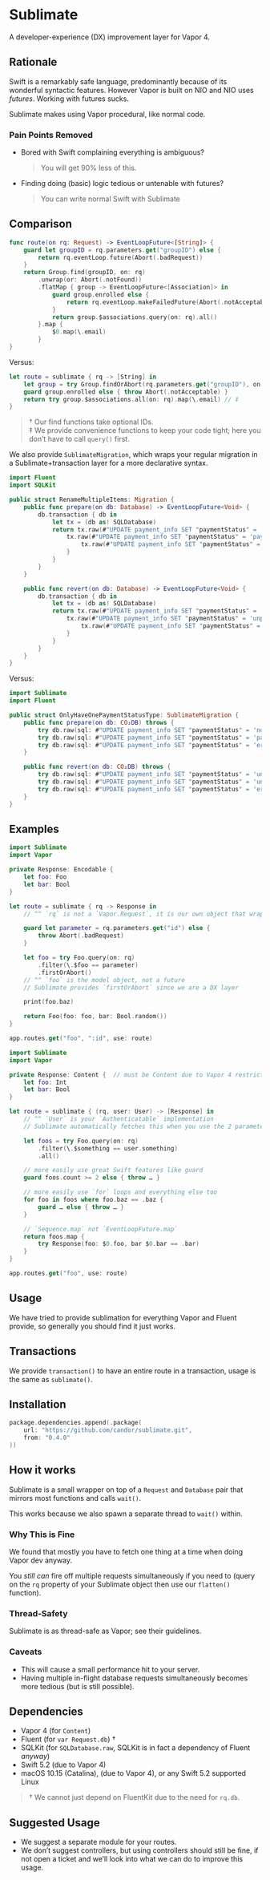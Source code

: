 # Sublimate

A developer-experience (DX) improvement layer for Vapor 4.

## Rationale

Swift is a remarkably safe language, predominantly because of its wonderful syntactic features.
However Vapor is built on NIO and NIO uses *futures*. Working with futures sucks.

Sublimate makes using Vapor procedural, like normal code.

### Pain Points Removed

* Bored with Swift complaining everything is ambiguous?
    > You will get 90% less of this.
* Finding doing (basic) logic tedious or untenable with futures?
    > You can write normal Swift with Sublimate

## Comparison

```swift
func route(on rq: Request) -> EventLoopFuture<[String]> {
    guard let groupID = rq.parameters.get("groupID") else {
        return rq.eventLoop.future(Abort(.badRequest))
    }
    return Group.find(groupID, on: rq)
        .unwrap(or: Abort(.notFound))
        .flatMap { group -> EventLoopFuture<[Association]> in
            guard group.enrolled else {
                return rq.eventLoop.makeFailedFuture(Abort(.notAcceptable))
            }
            return group.$associations.query(on: rq).all()
        }.map {
            $0.map(\.email)
        }
}
```

Versus:

```swift
let route = sublimate { rq -> [String] in
    let group = try Group.findOrAbort(rq.parameters.get("groupID"), on: rq) // †
    guard group.enrolled else { throw Abort(.notAcceptable) }
    return try group.$associations.all(on: rq).map(\.email) // ‡
}
```

> † Our find functions take optional IDs.\
> ‡ We provide convenience functions to keep your code tight; here you don’t have to call `query()` first.

We also provide `SublimateMigration`, which wraps your regular migration in a Sublimate+transaction layer for a more declarative syntax.

```swift
import Fluent
import SQLKit

public struct RenameMultipleItems: Migration {
    public func prepare(on db: Database) -> EventLoopFuture<Void> {
        db.transaction { db in
            let tx = (db as! SQLDatabase)
            return tx.raw(#"UPDATE payment_info SET "paymentStatus" = 'noPaymentMethod' WHERE "paymentID" IS NULL"#).run().flatMap {
                tx.raw(#"UPDATE payment_info SET "paymentStatus" = 'paymentMethodReceived' WHERE "paymentID" IS NOT NULL AND "paymentStatus" = 'unpaid'"#).run().flatMap {
                    tx.raw(#"UPDATE payment_info SET "paymentStatus" = 'errored' WHERE "paymentStatus" = 'error'"#).run()
                }
            }
        }
    }

    public func revert(on db: Database) -> EventLoopFuture<Void> {
        db.transaction { db in
            let tx = (db as! SQLDatabase)
            return tx.raw(#"UPDATE payment_info SET "paymentStatus" = 'unpaid' WHERE "paymentID" IS NULL"#).run().flatMap {
                tx.raw(#"UPDATE payment_info SET "paymentStatus" = 'unpaid' WHERE "paymentID" IS NOT NULL AND "paymentStatus" = 'paymentMethodReceived'"#).run().flatMap {
                    tx.raw(#"UPDATE payment_info SET "paymentStatus" = 'error' WHERE "paymentStatus" = 'errored'"#).run()
                }
            }
        }
    }
}
```

Versus:

```swift
import Sublimate
import Fluent

public struct OnlyHaveOnePaymentStatusType: SublimateMigration {
    public func prepare(on db: CO₂DB) throws {
        try db.raw(sql: #"UPDATE payment_info SET "paymentStatus" = 'noPaymentMethod' WHERE "paymentID" IS NULL"#).run()
        try db.raw(sql: #"UPDATE payment_info SET "paymentStatus" = 'paymentMethodReceived' WHERE "paymentID" IS NOT NULL AND "paymentStatus" = 'unpaid'"#).run()
        try db.raw(sql: #"UPDATE payment_info SET "paymentStatus" = 'errored' WHERE "paymentStatus" = 'error'"#).run()
    }

    public func revert(on db: CO₂DB) throws {
        try db.raw(sql: #"UPDATE payment_info SET "paymentStatus" = 'unpaid' WHERE "paymentID" IS NULL"#).run()
        try db.raw(sql: #"UPDATE payment_info SET "paymentStatus" = 'unpaid' WHERE "paymentID" IS NOT NULL AND "paymentStatus" = 'paymentMethodReceived'"#).run()
        try db.raw(sql: #"UPDATE payment_info SET "paymentStatus" = 'error' WHERE "paymentStatus" = 'errored'"#).run()
    }
}
```

## Examples

```swift
import Sublimate
import Vapor

private Response: Encodable {
    let foo: Foo
    let bar: Bool
}

let route = sublimate { rq -> Response in
    // ^^ `rq` is not a `Vapor.Request`, it is our own object that wraps the Vapor `Request`

    guard let parameter = rq.parameters.get("id") else {
        throw Abort(.badRequest)
    }

    let foo = try Foo.query(on: rq)
        .filter(\.$foo == parameter)
        .firstOrAbort()
    // ^^ `foo` is the model object, not a future
    // Sublimate provides `firstOrAbort` since we are a DX layer

    print(foo.baz)

    return Foo(foo: foo, bar: Bool.random())
}

app.routes.get("foo", ":id", use: route)
```

```swift
import Sublimate
import Vapor

private Response: Content {  // must be Content due to Vapor 4 restriction on returning Arrays
    let foo: Int
    let bar: Bool
}

let route = sublimate { (rq, user: User) -> [Response] in
    // ^^ `User` is your `Authenticatable` implementation
    // Sublimate automatically fetches this when you use the 2 parameter variant for your convenience

    let foos = try Foo.query(on: rq)
        .filter(\.$something == user.something)
        .all()

    // more easily use great Swift features like guard
    guard foos.count >= 2 else { throw … }

    // more easily use `for` loops and everything else too
    for foo in foos where foo.baz == .baz {
        guard … else { throw … }
    }

    // `Sequence.map` not `EventLoopFuture.map`
    return foos.map {
        try Response(foo: $0.foo, bar $0.bar == .bar)
    }
}

app.routes.get("foo", use: route)
```

## Usage

We have tried to provide sublimation for everything Vapor and Fluent provide, so generally you should
find it just works.

## Transactions

We provide `transaction()` to have an entire route in a transaction, usage is the same as `sublimate()`.

## Installation

```swift
package.dependencies.append(.package(
    url: "https://github.com/candor/sublimate.git",
    from: "0.4.0"
))
```

## How it works

Sublimate is a small wrapper on top of a `Request` and `Database` pair that mirrors most functions
and calls `wait()`.

This works because we also spawn a separate thread to `wait()` within.

### Why This is Fine

We found that mostly you have to fetch one thing at a time when doing Vapor dev anyway.

You *still can* fire off multiple requests simultaneously if you need to
(query on the `rq` property of your Sublimate object then use our `flatten()` function).

### Thread‑Safety

Sublimate is as thread-safe as Vapor; see their guidelines.

### Caveats

* This will cause a small performance hit to your server.
* Having multiple in-flight database requests simultaneously becomes more tedious (but is still possible).

## Dependencies

* Vapor 4 (for `Content`)
* Fluent (for `var Request.db`) †
* SQLKit (for `SQLDatabase.raw`, SQLKit is in fact a dependency of Fluent *anyway*)
* Swift 5.2 (due to Vapor 4)
* macOS 10.15 (Catalina), (due to Vapor 4), or any Swift 5.2 supported Linux

> † We cannot just depend on FluentKit due to the need for `rq.db`.

## Suggested Usage

* We suggest a separate module for your routes.
* We don’t suggest controllers, but using controllers should still be fine, if not open a ticket and we’ll look into what we can do to improve this usage.
